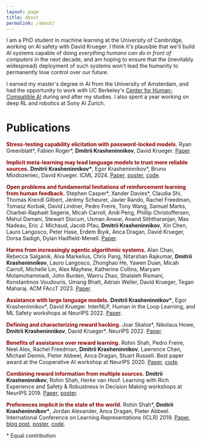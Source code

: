 ```yaml
---
layout: page
title: About
permalink: /about/
---
```



I am a PhD student in machine learning at the University of Cambridge, working on AI safety with David Krueger. I think it's plausible that we'll build AI systems capable of doing *everything humans can do in front of computers* in the next decade, and am hoping to ensure that the (inevitably widespread) deployment of such systems won't lead the humanity to permanently lose control over our future.

<!-- and am hoping to ensure that the long-term impact of such systems' inevitably widespread deployment is positive. -->
<!-- I'm interested in designing AI systems that do what we want them to do, and am hoping to ensure that AI's long-term impact on humanity is positive. -->
<!-- I’m hoping to ensure that powerful AI systems of the future do what we want them to do, with the aim of increasing the likelihood of AI having a positive long-term impact on humanity. -->
 
<!-- Previously, I did a masters in AI at the University of Amsterdam, and had the pleasure to work with UC Berkeley’s <a href="https://humancompatible.ai/">Center for Human-Compatible AI</a> during and after the masters. In addition, I worked on deep RL and robotics at Sony AI Zurich for a bit over a year. -->

I earned my master's degree in AI from the University of Amsterdam, and had the opportunity to work with UC Berkeley's <a href="https://humancompatible.ai/">Center for Human-Compatible AI</a> during and after my studies. I also spent a year working on deep RL and robotics at Sony AI Zurich.


<!-- I am a Research Engineer working on deep RL and robotics at Sony AI. I completed my masters in AI at the University of Amsterdam, and had the pleasure to work with UC Berkeley’s Center for Human-Compatible AI during and after the masters. Next, I'll be starting a PhD at the University of Cambridge, where I'll work on technical AGI safety with David Krueger. -->


<!---Last fall I graduated cum laude with a MSc in AI from the University of Amsterdam, which I was able to attend thanks to a grant from the Open Philanthropy Project. During and after the masters I had the pleasure to work with UC Berkeley's Center for Human-Compatible AI; this collaboration resulted in two papers. Next, I am joining Sony AI in Zurich starting September 2020.->


<!---I am a second year MSc artificial intelligence student at the University of Amsterdam. These days I am focused on figuring out how an AI can robustly infer what humans want from what they do. --->

<!--- My CV can be found <a href="">here</a>.

<!--- In my spare time, I enjoy hiking, bouldering, listening to podcasts and meditating.  --->

# Publications

<!-- <b>Implicit meta-learning may lead language models to trust more reliable sources.</b> <span style="color:red">Dmitrii Krasheninnikov\*</span>, Egor Krasheninnikov\*, Bruno Mlodozeniec, David Krueger. ICML 2024. <a href="https://arxiv.org/abs/2310.15047">Paper</a>, <a href="https://drive.google.com/file/d/1aZMzo8Dzz20FIoxKhgsY62bjSp-LEuH9/view?usp=sharing">poster</a>, <a href="https://github.com/krasheninnikov/internalization">code</a>. -->


<!-- <b>Open Problems and Fundamental Limitations of Reinforcement Learning from Human Feedback.</b> Stephen Casper\*, Xander Davies\*, Claudia Shi, Thomas Krendl Gilbert, Jérémy Scheurer, Javier Rando, Rachel Freedman, Tomasz Korbak, David Lindner, Pedro Freire, Tony Wang, Samuel Marks, Charbel-Raphaël Segerie, Micah Carroll, Andi Peng, Phillip Christoffersen, Mehul Damani, Stewart Slocum, Usman Anwar, Anand Siththaranjan, Max Nadeau, Eric J. Michaud, Jacob Pfau, <span style="color:red">Dmitrii Krasheninnikov</span>, Xin Chen, Lauro Langosco, Peter Hase, Erdem Bıyık, Anca Dragan, David Krueger, Dorsa Sadigh, Dylan Hadfield-Menell. <a href="https://arxiv.org/abs/2307.15217">Paper</a>.

<b>Harms from Increasingly Agentic Algorithmic Systems.</b> Alan Chan, Rebecca Salganik, Alva Markelius, Chris Pang, Nitarshan Rajkumar, <span style="color:red">Dmitrii Krasheninnikov</span>, Lauro Langosco, Zhonghao He, Yawen Duan, Micah Carroll, Michelle Lin, Alex Mayhew, Katherine Collins, Maryam Molamohammadi, John Burden, Wanru Zhao, Shalaleh Rismani, Konstantinos Voudouris, Umang Bhatt, Adrian Weller, David Krueger, Tegan Maharaj. ACM FAccT 2023. <a href="https://arxiv.org/abs/2302.10329">Paper</a>.

<b>Assistance with large language models.</b> <span style="color:red">Dmitrii Krasheninnikov\*</span>, Egor Krasheninnikov\*, David Krueger. InterNLP, Human in the Loop Learning, and ML Safety workshops at NeurIPS 2022. <a href="https://openreview.net/forum?id=OE9V81spp6B">Paper</a>.


<b>Defining and characterizing reward hacking.</b> Joar Skalse\*, Nikolaus Howe, <span style="color:red">Dmitrii Krasheninnikov</span>, David Krueger\*. NeurIPS 2022. <a href="https://arxiv.org/abs/2209.13085">Paper</a>.


<b>Benefits of Assistance over Reward Learning.</b> Rohin Shah, Pedro Freire, Neel Alex, Rachel Freedman, <span style="color:red">Dmitrii Krasheninnikov</span>, Lawrence Chan, Michael Dennis, Pieter Abbeel, Anca Dragan, Stuart Russell. Best paper award at the Cooperative AI workshop at NeurIPS 2020. <a href="https://openreview.net/forum?id=DFIoGDZejIB">Paper</a>, <a href="https://github.com/HumanCompatibleAI/assistance-games">code</a>.


<b>Combining reward information from multiple sources.</b> <span style="color:red">Dmitrii Krasheninnikov</span>, Rohin Shah, Herke van Hoof. Learning with Rich Experience and Safety & Robustness in Decision Making workshops at NeurIPS 2019. <a href="https://arxiv.org/abs/2103.12142">Paper</a>, <a href="https://drive.google.com/file/d/1oPG1nfjnVge0Pi0JJYi7x78IGQIeeR2s/view?usp=sharing">poster</a>.


<b>Preferences implicit in the state of the world.</b> Rohin Shah\*, <span style="color:red">Dmitrii Krasheninnikov\*</span>, Jordan Alexander, Anca Dragan, Pieter Abbeel. International Conference on Learning Representations (ICLR) 2019. <a href="https://openreview.net/forum?id=rkevMnRqYQ">Paper</a>, <a href="https://bair.berkeley.edu/blog/2019/02/11/learning_preferences/">blog post</a>, <a href="https://github.com/HumanCompatibleAI/rlsp/blob/master/poster-preferences-implicit-in-the-state-of-the-world.pdf">ICLR 2019 poster</a>, <a href="https://github.com/HumanCompatibleAI/rlsp">code</a>. -->




<b style="color:#8b0000">Stress-testing capability elicitation with password-locked models.</b> Ryan Greenblatt\*, Fabien Roger\*, <b>Dmitrii Krasheninnikov</b>, David Krueger. <a href="https://arxiv.org/abs/2405.19550">Paper</a>.


<b style="color:#8b0000">Implicit meta-learning may lead language models to trust more reliable sources.</b> <b>Dmitrii Krasheninnikov\*</b>, Egor Krasheninnikov\*, Bruno Mlodozeniec, David Krueger. ICML 2024. <a href="https://arxiv.org/abs/2310.15047">Paper</a>, <a href="https://github.com/krasheninnikov/internalization/blob/master/internalization-icml-poster.png">poster</a>, <a href="https://github.com/krasheninnikov/internalization">code</a>.

<b style="color:#8b0000">Open problems and fundamental limitations of reinforcement learning from human feedback.</b> Stephen Casper\*, Xander Davies\*, Claudia Shi, Thomas Krendl Gilbert, Jérémy Scheurer, Javier Rando, Rachel Freedman, Tomasz Korbak, David Lindner, Pedro Freire, Tony Wang, Samuel Marks, Charbel-Raphaël Segerie, Micah Carroll, Andi Peng, Phillip Christoffersen, Mehul Damani, Stewart Slocum, Usman Anwar, Anand Siththaranjan, Max Nadeau, Eric J. Michaud, Jacob Pfau, <b>Dmitrii Krasheninnikov</b>, Xin Chen, Lauro Langosco, Peter Hase, Erdem Bıyık, Anca Dragan, David Krueger, Dorsa Sadigh, Dylan Hadfield-Menell. <a href="https://arxiv.org/abs/2307.15217">Paper</a>.

<b style="color:#8b0000">Harms from increasingly agentic algorithmic systems.</b> Alan Chan, Rebecca Salganik, Alva Markelius, Chris Pang, Nitarshan Rajkumar, <b>Dmitrii Krasheninnikov</b>, Lauro Langosco, Zhonghao He, Yawen Duan, Micah Carroll, Michelle Lin, Alex Mayhew, Katherine Collins, Maryam Molamohammadi, John Burden, Wanru Zhao, Shalaleh Rismani, Konstantinos Voudouris, Umang Bhatt, Adrian Weller, David Krueger, Tegan Maharaj. ACM FAccT 2023. <a href="https://arxiv.org/abs/2302.10329">Paper</a>.

<b style="color:#8b0000">Assistance with large language models.</b> <b>Dmitrii Krasheninnikov\*</b>, Egor Krasheninnikov\*, David Krueger. InterNLP, Human in the Loop Learning, and ML Safety workshops at NeurIPS 2022. <a href="https://openreview.net/forum?id=OE9V81spp6B">Paper</a>.

<b style="color:#8b0000">Defining and characterizing reward hacking.</b> Joar Skalse\*, Nikolaus Howe, <b>Dmitrii Krasheninnikov</b>, David Krueger\*. NeurIPS 2022. <a href="https://arxiv.org/abs/2209.13085">Paper</a>.

<b style="color:#8b0000">Benefits of assistance over reward learning.</b> Rohin Shah, Pedro Freire, Neel Alex, Rachel Freedman, <b>Dmitrii Krasheninnikov</b>, Lawrence Chan, Michael Dennis, Pieter Abbeel, Anca Dragan, Stuart Russell. Best paper award at the Cooperative AI workshop at NeurIPS 2020. <a href="https://openreview.net/forum?id=DFIoGDZejIB">Paper</a>, <a href="https://github.com/HumanCompatibleAI/assistance-games">code</a>.

<b style="color:#8b0000">Combining reward information from multiple sources.</b> <b>Dmitrii Krasheninnikov</b>, Rohin Shah, Herke van Hoof. Learning with Rich Experience and Safety & Robustness in Decision Making workshops at NeurIPS 2019. <a href="https://arxiv.org/abs/2103.12142">Paper</a>, <a href="https://drive.google.com/file/d/1oPG1nfjnVge0Pi0JJYi7x78IGQIeeR2s/view?usp=sharing">poster</a>.

<b style="color:#8b0000">Preferences implicit in the state of the world.</b> Rohin Shah\*, <b>Dmitrii Krasheninnikov\*</b>, Jordan Alexander, Anca Dragan, Pieter Abbeel. International Conference on Learning Representations (ICLR) 2019. <a href="https://openreview.net/forum?id=rkevMnRqYQ">Paper</a>, <a href="https://bair.berkeley.edu/blog/2019/02/11/learning_preferences/">blog post</a>, <a href="https://github.com/HumanCompatibleAI/rlsp/blob/master/poster-preferences-implicit-in-the-state-of-the-world.pdf">poster</a>, <a href="https://github.com/HumanCompatibleAI/rlsp">code</a>.


\* Equal contribution





